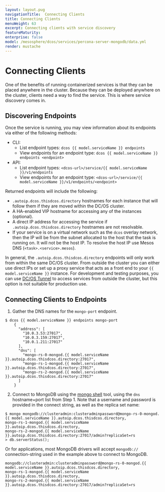 ```yaml
---
layout: layout.pug
navigationTitle:  Connecting Clients
title: Connecting Clients
menuWeight: 63
excerpt: Connecting clients with service discovery
featureMaturity:
enterprise: false
model: /mesosphere/dcos/services/percona-server-mongodb/data.yml
render: mustache
---
```


# Connecting Clients
One of the benefits of running containerized services is that they can be placed anywhere in the cluster. Because they can be deployed anywhere on the cluster, clients need a way to find the service. This is where service discovery comes in.

<a name="discovering-endpoints"></a>

## Discovering Endpoints

Once the service is running, you may view information about its endpoints via either of the following methods:
- CLI:
  - List endpoint types: `dcos {{ model.serviceName }} endpoints`
  - View endpoints for an endpoint type: `dcos {{ model.serviceName }} endpoints <endpoint>`
- API:
  - List endpoint types: `<dcos-url>/service/{{ model.serviceName }}/v1/endpoints`
  - View endpoints for an endpoint type: `<dcos-url>/service/{{ model.serviceName }}/v1/endpoints/<endpoint>`

Returned endpoints will include the following:
- `.autoip.dcos.thisdcos.directory` hostnames for each instance that will follow them if they are moved within the DC/OS cluster.
- A HA-enabled VIP hostname for accessing any of the instances (optional).
- A direct IP address for accessing the service if `.autoip.dcos.thisdcos.directory` hostnames are not resolvable.
- If your service is on a virtual network such as the `dcos` overlay network, then the IP will be from the subnet allocated to the host that the task is running on. It will not be the host IP. To resolve the host IP use Mesos DNS (`<task>.<service>.mesos`).

In general, the `.autoip.dcos.thisdcos.directory` endpoints will only work from within the same DC/OS cluster. From outside the cluster you can either use direct IPs or set up a proxy service that acts as a front end to your `{{ model.serviceName }}` instance. For development and testing purposes, you can use [DC/OS Tunnel](https://docs.mesosphere.com/latest/administration/access-node/tunnel/) to access services from outside the cluster, but this option is not suitable for production use.

## Connecting Clients to Endpoints

1. Gather the DNS names for the `mongo-port` endpoint.
```
$ dcos {{ model.serviceName }} endpoints mongo-port
    {
      "address": [
        "10.0.3.53:27017",
        "10.0.3.159:27017",
        "10.0.1.211:27017"
      ],
      "dns": [
        "mongo-rs-0-mongod.{{ model.serviceName }}.autoip.dcos.thisdcos.directory:27017",
        "mongo-rs-1-mongod.{{ model.serviceName }}.autoip.dcos.thisdcos.directory:27017",
        "mongo-rs-2-mongod.{{ model.serviceName }}.autoip.dcos.thisdcos.directory:27017"
      ]
    }
```

2. Connect to MongoDB using the [mongo shell](https://docs.mongodb.com/manual/mongo/) tool, using the `dns` hostname+port list from Step 1. Note that a username and password is provided in the connect string, as well as the replica set name:

```
$ mongo mongodb://clusteradmin:clusteradminpassword@mongo-rs-0-mongod.{{ model.serviceName }}.autoip.dcos.thisdcos.directory,
mongo-rs-1-mongod.{{ model.serviceName }}.autoip.dcos.thisdcos.directory,
mongo-rs-2-mongod.{{ model.serviceName }}.autoip.dcos.thisdcos.directory:27017/admin?replicaSet=rs
> db.serverStatus();
```

Or for applications, most MongoDB drivers will accept `mongodb://` connection-string used in the example above to connect to MongoDB.
```
mongodb://clusteradmin:clusteradminpassword@mongo-rs-0-mongod.{{ model.serviceName }}.autoip.dcos.thisdcos.directory,
mongo-rs-1-mongod.{{ model.serviceName }}.autoip.dcos.thisdcos.directory,
mongo-rs-2-mongod.{{ model.serviceName }}.autoip.dcos.thisdcos.directory:27017/admin?replicaSet=rs
```

